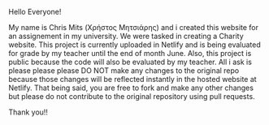 Hello Everyone!

My name is Chris Mits (Χρήστος Μητσιάρης) and i created this website for an assignement in my university.
We were tasked in creating a Charity website. This project is currently uploaded in Netlify and is being evaluated for grade by my teacher until the end of month June.
Also, this project is public because the code will also be evaluated by my teacher.
All i ask is please please please DO NOT make any changes to the original repo because those changes will be reflected instantly in the hosted website at Netlify.
That being said, you are free to fork and make any other changes but please do not contribute to the original repository using pull requests.

Thank you!!
